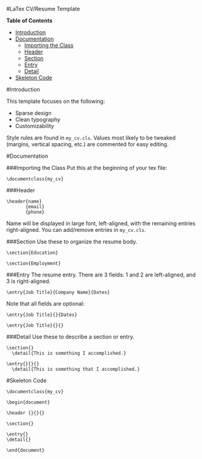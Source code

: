 #LaTex CV/Resume Template

**Table of Contents**
- [Introduction](https://github.com/Awjin/cv_template#introduction)
- [Documentation](https://github.com/Awjin/cv_template#documentation)
  - [Importing the Class](https://github.com/Awjin/cv_template#importing-the-class)
  - [Header](https://github.com/Awjin/cv_template#header)
  - [Section](https://github.com/Awjin/cv_template#section)
  - [Entry](https://github.com/Awjin/cv_template#entry)
  - [Detail](https://github.com/Awjin/cv_template#detail)
- [Skeleton Code](https://github.com/Awjin/cv_template#skeleton-code)


#Introduction

This template focuses on the following:
- Sparse design
- Clean typography
- Customizability

Style rules are found in `my_cv.cls`. Values most likely to be tweaked (margins,
vertical spacing, etc.) are commented for easy editing.

#Documentation

###Importing the Class
Put this at the beginning of your tex file:
```
\documentclass{my_cv}
```

###Header
```
\header{name}
       {email}
       {phone}
```
Name will be displayed in large font, left-aligned, with the remaining entries
right-aligned. You can add/remove entries in `my_cv.cls`.

###Section
Use these to organize the resume body.
```
\section{Education}

\section{Employment}
```

###Entry
The resume entry. There are 3 fields: 1 and 2 are left-aligned, and 3 is
right-aligned.
```
\entry{Job Title}{Company Name}{Dates}
```
Note that all fields are optional:
```
\entry{Job Title}{}{Dates}

\entry{Job Title}{}{}
```

###Detail
Use these to describe a section or entry.
```
\section{}
  \detail{This is something I accomplished.}

\entry{}{}{}
  \detail{This is something that I accomplished.}
```


#Skeleton Code
```
\documentclass{my_cv}

\begin{document}

\header {}{}{}

\section{}

\entry{}
\detail{}

\end{document}
```